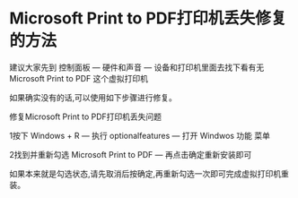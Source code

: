 # Microsoft Print to PDF打印机丢失修复的方法

建议大家先到 控制面板 — 硬件和声音 — 设备和打印机里面去找下看有无 Microsoft Print to PDF 这个虚拟打印机

如果确实没有的话,可以使用如下步骤进行修复。

修复Microsoft Print to PDF打印机丢失问题

1按下 Windows + R — 执行 optionalfeatures — 打开 Windwos 功能 菜单

2找到并重新勾选 Microsoft Print to PDF — 再点击确定重新安装即可

如果本来就是勾选状态,请先取消后按确定,再重新勾选一次即可完成虚拟打印机重装。